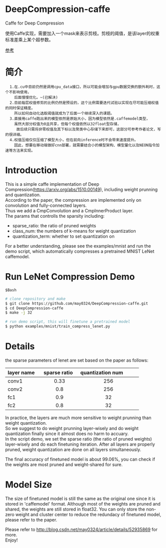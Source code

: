 # DeepCompression-caffe

Caffe for Deep Compression

使用Caffe实现，需要加入一个mask来表示剪枝。剪枝的阈值，是该layer的权重标准差乘上某个超参数。

[参考](https://xmfbit.github.io/2018/10/03/paper-summary-model-pruning/#more)
# 简介
      1.在.cu中目前仍然是调用cpu_data接口，所以可能会增加与gpu数据交换的额外耗时，这个不影响使用，
        后面慢慢优化。~(已解决) 
      2.目前每层权值修剪的比例仍然是预设的，这个比例需要迭代试验以实现在尽可能压缩权值的同时保证精度。
        所以如何自动化选取阈值就成为了后面一个继续深入的课题。 
      3.直接用caffe跑出来的模型依然是原始大小，因为模型依然是.caffemodel类型，
        虽然大部分权值为0且共享，但每个权值依然以32float型存储，
         故后续只需将非零权值及其下标以及聚类中心存储下来即可，这部分可参考作者论文，写的很详细。 
      4.权值压缩仅仅压缩了模型大小，但在前向inference时不会带来速度提升。
        因此，想要在移动端做好cnn部署，就需要结合小的模型架构、模型量化以及NEON指令加速等方法来实现。 

# Introduction
This is a simple caffe implementation of Deep Compression(https://arxiv.org/abs/1510.00149), including weight prunning and quantization.<br>
According to the paper, the compression are implemented only on convolution and fully-connected layers.<br>
Thus we add a CmpConvolution and a CmpInnerProduct layer.<br>
The params that controlls the sparsity including:<br>
* sparse_ratio: the ratio of pruned weights<br>
* class_num: the numbers of k-means for weight quantization<br>
* quantization_term: whether to set quantization on <br>

For a better understanding, please see the examples/mnist and run the demo script, which automatically compresses a pretrained MNIST LeNet caffemodel.

# Run LeNet Compression Demo

```
$Bash
```

```Bash
# clone repository and make 
$ git clone https://github.com/may0324/DeepCompression-caffe.git
$ cd DeepCompression-caffe
$ make -j 32 

# run demo script, this will finetune a pretrained model
$ python examples/mnist/train_compress_lenet.py

```

# Details 
the sparse parameters of lenet are set based on the paper as follows:<br>

|    layer name   |      sparse ratio     |           quantization num              |
| :------------- |:-------------:| :-----:|
| conv1           |               0.33               |                256               |
| conv2           |               0.8                |                256               |
| fc1             |               0.9                |                32                |
| fc2             |               0.8                |                32                |    

In practice, the layers are much more sensitive to weight prunning than weight quantization. <br>
So we suggest to do weight prunning layer-wisely 
and do weight quantization finally since it almost does no harm to accuary. <br>
In the script demo, we set the sparse ratio (the ratio of pruned weights) layer-wisely and do each finetuning iteration.
After all layers are properly pruned, weight quantization are done on all layers simultaneously. <br>

The final accuracy of finetuned model is about 99.06%, you can check if the weights are most pruned and weight-shared for sure.<br>

# Model Size
The size of finetuned model is still the same as the original one since it is stored in 'caffemodel' format. Although most of the weights are pruned and shared, the weights are still stored in float32. You can only store the non-zero weight and cluster center to reduce the redundacy of finetuned model, please refer to the paper.

Please refer to http://blog.csdn.net/may0324/article/details/52935869 for more. <br>
Enjoy! 

